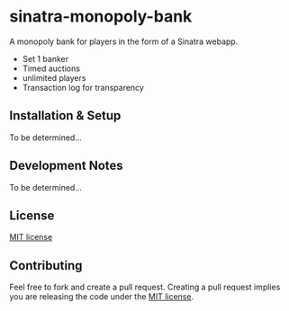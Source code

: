 # sinatra-monopoly-bank
A monopoly bank for players in the form of a Sinatra webapp.

* Set 1 banker
* Timed auctions
* unlimited players
* Transaction log for transparency

## Installation & Setup
To be determined...

## Development Notes
To be determined...

## License
[MIT license](https://github.com/r-spacex/mission-control/blob/master/LICENSE)

## Contributing
Feel free to fork and create a pull request. Creating a pull request implies you are releasing the code under the [MIT license](https://github.com/r-spacex/mission-control/blob/master/LICENSE).